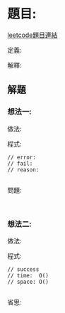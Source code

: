 # 題目: 

[leetcode題目連結]()

定義:

解釋: 

## 解題

### 想法一:

做法:

程式:

```
// error: 
// fail:
// reason: 


```

問題:

<br/>

### 想法二:

做法:

程式:

```
// success
// time:  O()
// space: O()


```

省思: 